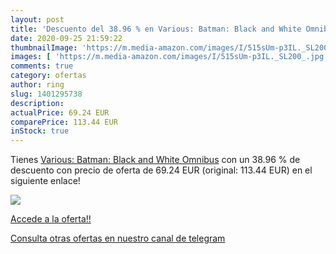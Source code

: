 ```yaml
---
layout: post
title: 'Descuento del 38.96 % en Various: Batman: Black and White Omnibus'
date: 2020-09-25 21:59:22
thumbnailImage: 'https://m.media-amazon.com/images/I/515sUm-p3IL._SL200_.jpg'
images: [ 'https://m.media-amazon.com/images/I/515sUm-p3IL._SL200_.jpg' ]
comments: true
category: ofertas
author: ring
slug: 1401295738
description:
actualPrice: 69.24 EUR
comparePrice: 113.44 EUR
inStock: true
---
```


Tienes [Various: Batman: Black and White Omnibus](https://www.amazon.com/dp/1401295738/?tag=redken08-20) con un 38.96 % de descuento con precio de oferta de 69.24 EUR (original: 113.44 EUR) en el siguiente enlace!

[![](https://m.media-amazon.com/images/I/515sUm-p3IL._SL200_.jpg)](https://www.amazon.com/dp/1401295738/?tag=redken08-20)

[Accede a la oferta!!](https://www.amazon.com/dp/1401295738/?tag=redken08-20)

[Consulta otras ofertas en nuestro canal de telegram](https://t.me/s/ofertas25)
